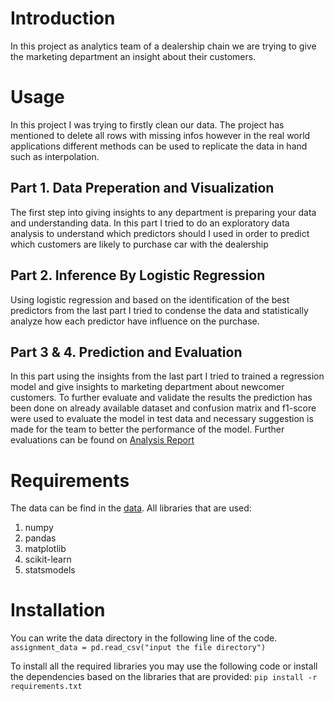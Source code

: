 # Introduction

In this project as analytics team of a dealership chain we are trying to give the marketing department an insight about their customers.

# Usage
In this project I was trying to firstly clean our data. The project has mentioned to delete all rows with missing infos however in the real world applications different methods can be used to replicate the data in hand such as interpolation.
## Part 1. Data Preperation and Visualization
The first step into giving insights to any department is preparing your data and understanding data. In this part I tried to do an exploratory data analysis to understand which predictors should I used in order to predict which customers are likely to purchase car with the dealership
## Part 2. Inference By Logistic Regression
Using logistic regression and based on the identification of the best predictors from the last part I tried to condense the data and statistically analyze how each predictor have influence on the purchase.
## Part 3 & 4. Prediction and Evaluation
In this part using the insights from the last part I tried to trained a regression model and give insights to marketing department about newcomer customers. To further evaluate and validate the results the prediction has been done on already available dataset and confusion matrix and f1-score were used to evaluate the model in test data and necessary suggestion is made for the team to better the performance of the model. Further evaluations can be found on [Analysis Report](/analysis-report.pdf)

# Requirements
The data can be find in the [data](/data). 
All libraries that are used:

1. numpy
2. pandas
3. matplotlib
4. scikit-learn
5. statsmodels

# Installation
You can write the data directory in the following line of the code.
`assignment_data = pd.read_csv("input the file directory")`

To install all the required libraries you may use the following code or install the dependencies based on the libraries that are provided:
`pip install -r requirements.txt`

